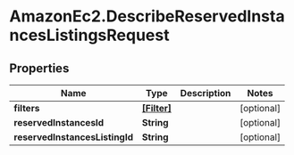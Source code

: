 # AmazonEc2.DescribeReservedInstancesListingsRequest

## Properties

Name | Type | Description | Notes
------------ | ------------- | ------------- | -------------
**filters** | [**[Filter]**](Filter.md) |  | [optional] 
**reservedInstancesId** | **String** |  | [optional] 
**reservedInstancesListingId** | **String** |  | [optional] 


